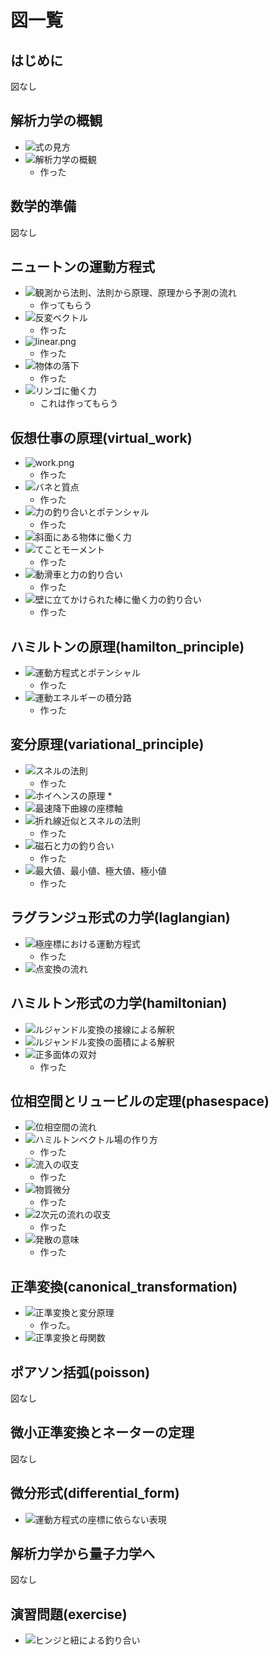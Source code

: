 # 図一覧

## はじめに

図なし

## 解析力学の概観

* ![式の見方](overview/fig/table.png)
* ![解析力学の概観](overview/fig/birds_eye_view.png)
  * 作った

## 数学的準備

図なし

## ニュートンの運動方程式

* ![観測から法則、法則から原理、原理から予測の流れ](newton/fig/principle_law.png)
  * 作ってもらう
* ![反変ベクトル](newton/fig/contravariant_vector.png)
  * 作った
* ![linear.png](newton/fig/linear.png)
  * 作った
* ![物体の落下](newton/fig/fall.png)
  * 作った
* ![リンゴに働く力](newton/fig/apple.png)
  * これは作ってもらう

## 仮想仕事の原理(virtual_work)

* ![work.png](/virtual_work/fig/work.png)
  * 作った
* ![バネと質点](/virtual_work/fig/spring.png)
  * 作った
* ![力の釣り合いとポテンシャル](/virtual_work/fig/potential.png)
  * 作った
* ![斜面にある物体に働く力](/virtual_work/fig/slope.png)
* ![てことモーメント](/virtual_work/fig/lever.png)
  * 作った
* ![動滑車と力の釣り合い](/virtual_work/fig/movable_pulley.png)
  * 作った
* ![壁に立てかけられた棒に働く力の釣り合い](/virtual_work/fig/stick.png)
  * 作った

## ハミルトンの原理(hamilton_principle)

* ![運動方程式とポテンシャル](/hamilton_principle/fig/lagrangian.png)
  * 作った
* ![運動エネルギーの積分路](/hamilton_principle/fig/delta.png)
  * 作った

## 変分原理(variational_principle)

* ![スネルの法則](/variational_principle/fig/snell.png)
  * 作った
* ![ホイヘンスの原理](/variational_principle/fig/huygens.png)
  *
* ![最速降下曲線の座標軸](/variational_principle/fig/bc_coordinate.png)
* ![折れ線近似とスネルの法則](/variational_principle/fig/bc_snell.png)
  * 作った
* ![磁石と力の釣り合い](/variational_principle/fig/magnet.png)
  * 作った
* ![最大値、最小値、極大値、極小値](/variational_principle/fig/stationary.png)
  * 作った

## ラグランジュ形式の力学(laglangian)

* ![極座標における運動方程式](/lagrangian/fig/polar_coordinate.png)
  * 作った
* ![点変換の流れ](/lagrangian/fig/point_transformation.png)

## ハミルトン形式の力学(hamiltonian)

* ![ルジャンドル変換の接線による解釈](/hamiltonian/fig/legendre_tangent.png)
* ![ルジャンドル変換の面積による解釈](/hamiltonian/fig/legendre_area.png)
* ![正多面体の双対](/hamiltonian/fig/dual.png)
  * 作った

## 位相空間とリュービルの定理(phasespace)

* ![位相空間の流れ](/phasespace/fig/phasespace.png)
* ![ハミルトンベクトル場の作り方](/phasespace/fig/phaseflow.png)
  * 作った
* ![流入の収支](/phasespace/fig/flow_balance.png)
  * 作った
* ![物質微分](/phasespace/fig/material_derivative.png)
  * 作った
* ![2次元の流れの収支](/phasespace/fig/lagrange2d.png)
  * 作った
* ![発散の意味](/phasespace/fig/divergence.png)
  * 作った

## 正準変換(canonical_transformation)

* ![正準変換と変分原理](/canonical_transformation/fig/generating_function.png)
  * 作った。
* ![正準変換と母関数](/canonical_transformation/fig/transform_diagram.png)

## ポアソン括弧(poisson)

図なし

## 微小正準変換とネーターの定理

図なし

## 微分形式(differential_form)

* ![運動方程式の座標に依らない表現](/differential_form/fig/differential_form.png)

## 解析力学から量子力学へ

図なし

## 演習問題(exercise)

* ![ヒンジと紐による釣り合い](/exercise/fig/triangle.png)
